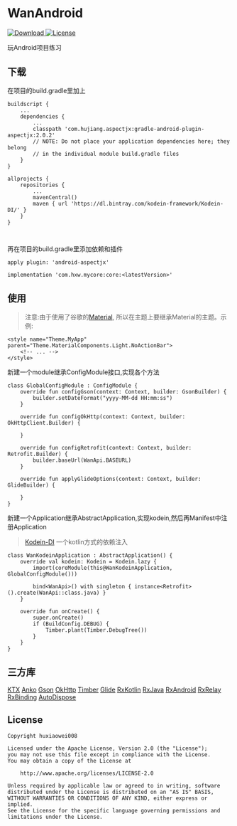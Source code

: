 # WanAndroid
[![Download](https://api.bintray.com/packages/huxiaowei008/maven/FrameCore/images/download.svg) ](https://bintray.com/huxiaowei008/maven/FrameCore/_latestVersion)
[![License](http://img.shields.io/badge/License-Apache%202.0-blue.svg?style=flat-square) ](http://www.apache.org/licenses/LICENSE-2.0)

玩Android项目练习

## 下载
在项目的build.gradle里加上
```
buildscript {
    ...
    dependencies {
        ...
        classpath 'com.hujiang.aspectjx:gradle-android-plugin-aspectjx:2.0.2'
        // NOTE: Do not place your application dependencies here; they belong
        // in the individual module build.gradle files
    }
}

allprojects {
    repositories {
        ...
        mavenCentral()
        maven { url 'https://dl.bintray.com/kodein-framework/Kodein-DI/' }
    }
}
    
    
```
再在项目的build.gradle里添加依赖和插件
```
apply plugin: 'android-aspectjx'
```
```
implementation 'com.hxw.mycore:core:<latestVersion>'
```

## 使用
>注意:由于使用了谷歌的[Material](https://github.com/material-components/material-components-android),
所以在主题上要继承Material的主题。示例:
```
<style name="Theme.MyApp" parent="Theme.MaterialComponents.Light.NoActionBar">
    <!-- ... -->
</style>
```

新建一个module继承ConfigModule接口,实现各个方法
```
class GlobalConfigModule : ConfigModule {
    override fun configGson(context: Context, builder: GsonBuilder) {
        builder.setDateFormat("yyyy-MM-dd HH:mm:ss")
    }

    override fun configOkHttp(context: Context, builder: OkHttpClient.Builder) {

    }

    override fun configRetrofit(context: Context, builder: Retrofit.Builder) {
        builder.baseUrl(WanApi.BASEURL)
    }

    override fun applyGlideOptions(context: Context, builder: GlideBuilder) {

    }
}
```
新建一个Application继承AbstractApplication,实现kodein,然后再Manifest中注册Application
>[Kodein-DI](https://github.com/Kodein-Framework/Kodein-DI) 一个kotlin方式的依赖注入
```
class WanKodeinApplication : AbstractApplication() {
    override val kodein: Kodein = Kodein.lazy {
        import(coreModule(this@WanKodeinApplication, GlobalConfigModule()))

        bind<WanApi>() with singleton { instance<Retrofit>().create(WanApi::class.java) }
    }
    
    override fun onCreate() {
        super.onCreate()
        if (BuildConfig.DEBUG) {
            Timber.plant(Timber.DebugTree())
        }
    }
}
```

## 三方库
[KTX](https://github.com/android/android-ktx)
[Anko](https://github.com/Kotlin/anko)
[Gson](https://github.com/google/gson)
[OkHttp](https://github.com/square/okhttp)
[Timber](https://github.com/JakeWharton/timber)
[Glide](https://github.com/bumptech/glide)
[RxKotlin](https://github.com/ReactiveX/RxKotlin)
[RxJava](https://github.com/ReactiveX/RxJava/tree/2.x)
[RxAndroid](https://github.com/ReactiveX/RxAndroid/tree/2.x)
[RxRelay](https://github.com/JakeWharton/RxRelay)
[RxBinding](https://github.com/JakeWharton/RxBinding)
[AutoDispose](https://github.com/uber/AutoDispose)

## License
```
Copyright huxiaowei008

Licensed under the Apache License, Version 2.0 (the "License");
you may not use this file except in compliance with the License.
You may obtain a copy of the License at

    http://www.apache.org/licenses/LICENSE-2.0

Unless required by applicable law or agreed to in writing, software
distributed under the License is distributed on an "AS IS" BASIS,
WITHOUT WARRANTIES OR CONDITIONS OF ANY KIND, either express or implied.
See the License for the specific language governing permissions and
limitations under the License.
```